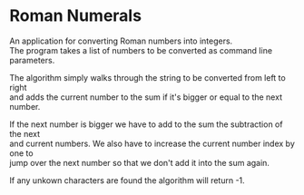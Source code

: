 Roman Numerals
=============

An application for converting Roman numbers into integers.  
The program takes a list of numbers to be converted as command line parameters.

The algorithm simply walks through the string to be converted from left to right  
and adds the current number to the sum if it's bigger or equal to the next number.  

If the next number is bigger we have to add to the sum the subtraction of the next  
and current numbers. We also have to increase the current number index by one to  
jump over the next number so that we don't add it into the sum again.  

If any unkown characters are found the algorithm will return -1.
